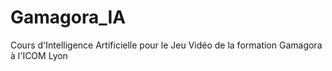 # Gamagora_IA
Cours d'Intelligence Artificielle pour le Jeu Vidéo de la formation Gamagora à l'ICOM Lyon
